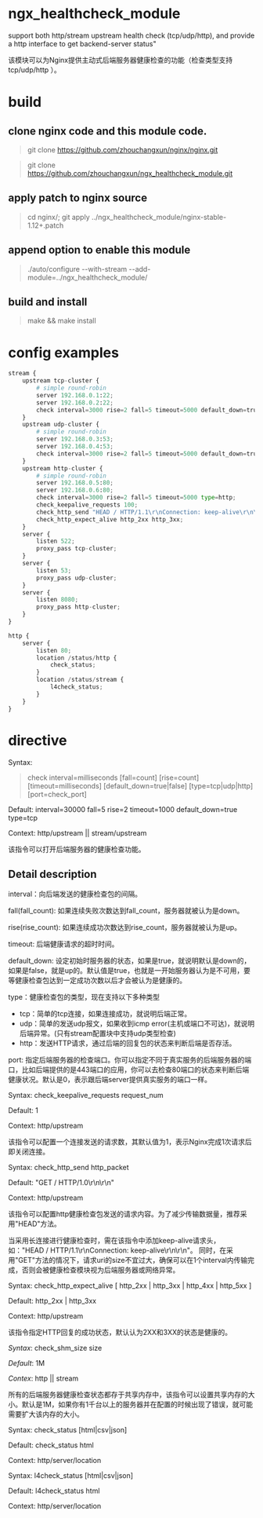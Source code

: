# ngx_healthcheck_module

support both http/stream upstream health check (tcp/udp/http),
and provide a http interface to get backend-server status"

该模块可以为Nginx提供主动式后端服务器健康检查的功能（检查类型支持 tcp/udp/http ）。

# build

## clone nginx code and this module code.
>git clone https://github.com/zhouchangxun/nginx/nginx.git

>git clone https://github.com/zhouchangxun/ngx_healthcheck_module.git

## apply patch to nginx source
> cd nginx/; git apply ../ngx_healthcheck_module/nginx-stable-1.12+.patch

## append option to enable this module
> ./auto/configure --with-stream --add-module=../ngx_healthcheck_module/

## build and install
>make && make install

# config examples

``` python
stream {
    upstream tcp-cluster {
        # simple round-robin
        server 192.168.0.1:22;
        server 192.168.0.2:22;
        check interval=3000 rise=2 fall=5 timeout=5000 default_down=true type=tcp;
    }
    upstream udp-cluster {
        # simple round-robin
        server 192.168.0.3:53;
        server 192.168.0.4:53;
        check interval=3000 rise=2 fall=5 timeout=5000 default_down=true type=udp;
    }
    upstream http-cluster {
        # simple round-robin
        server 192.168.0.5:80;
        server 192.168.0.6:80;
        check interval=3000 rise=2 fall=5 timeout=5000 type=http;
        check_keepalive_requests 100;
        check_http_send "HEAD / HTTP/1.1\r\nConnection: keep-alive\r\n\r\n";
        check_http_expect_alive http_2xx http_3xx;
    }
    server {
        listen 522;
        proxy_pass tcp-cluster;
    }
    server {
        listen 53;
        proxy_pass udp-cluster;
    }
    server {
        listen 8080;
        proxy_pass http-cluster;
    }
}

http {
    server {
        listen 80;
        location /status/http {
            check_status;
        }
        location /status/stream {
            l4check_status;
        }
    }
}
```
# directive

Syntax: 
> check interval=milliseconds [fall=count] [rise=count] [timeout=milliseconds] [default_down=true|false] [type=tcp|udp|http] [port=check_port]

Default: interval=30000 fall=5 rise=2 timeout=1000 default_down=true type=tcp

Context: http/upstream || stream/upstream

该指令可以打开后端服务器的健康检查功能。

## Detail description

interval：向后端发送的健康检查包的间隔。

fall(fall_count): 如果连续失败次数达到fall_count，服务器就被认为是down。

rise(rise_count): 如果连续成功次数达到rise_count，服务器就被认为是up。

timeout: 后端健康请求的超时时间。

default_down: 设定初始时服务器的状态，如果是true，就说明默认是down的，如果是false，就是up的。默认值是true，也就是一开始服务器认为是不可用，要等健康检查包达到一定成功次数以后才会被认为是健康的。

type：健康检查包的类型，现在支持以下多种类型

- tcp：简单的tcp连接，如果连接成功，就说明后端正常。
- udp：简单的发送udp报文，如果收到icmp error(主机或端口不可达)，就说明后端异常。(只有stream配置块中支持udp类型检查)
- http：发送HTTP请求，通过后端的回复包的状态来判断后端是否存活。

port: 指定后端服务器的检查端口。你可以指定不同于真实服务的后端服务器的端口，比如后端提供的是443端口的应用，你可以去检查80端口的状态来判断后端健康状况。默认是0，表示跟后端server提供真实服务的端口一样。

Syntax: check_keepalive_requests request_num

Default: 1

Context: http/upstream

该指令可以配置一个连接发送的请求数，其默认值为1，表示Nginx完成1次请求后即关闭连接。


Syntax: check_http_send http_packet

Default: "GET / HTTP/1.0\r\n\r\n"

Context: http/upstream

该指令可以配置http健康检查包发送的请求内容。为了减少传输数据量，推荐采用"HEAD"方法。

当采用长连接进行健康检查时，需在该指令中添加keep-alive请求头，如："HEAD / HTTP/1.1\r\nConnection: keep-alive\r\n\r\n"。
同时，在采用"GET"方法的情况下，请求uri的size不宜过大，确保可以在1个interval内传输完成，否则会被健康检查模块视为后端服务器或网络异常。


Syntax: check_http_expect_alive [ http_2xx | http_3xx | http_4xx | http_5xx ]

Default: http_2xx | http_3xx

Context: http/upstream

该指令指定HTTP回复的成功状态，默认认为2XX和3XX的状态是健康的。


*Syntax*: check_shm_size size

*Default*: 1M

*Contex*: http || stream

所有的后端服务器健康检查状态都存于共享内存中，该指令可以设置共享内存的大小。默认是1M，如果你有1千台以上的服务器并在配置的时候出现了错误，就可能需要扩大该内存的大小。

Syntax: check_status [html|csv|json]

Default: check_status html

Context: http/server/location

Syntax: l4check_status [html|csv|json]

Default: l4check_status html

Context: http/server/location

